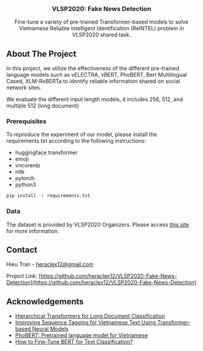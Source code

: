 
<!--
*** Thanks for checking out this README Template. If you have a suggestion that would
*** make this better, please fork the repo and create a pull request or simply open
*** an issue with the tag "enhancement".
*** Thanks again! Now go create something AMAZING! :D
-->





<!-- PROJECT SHIELDS -->
<!--
*** I'm using markdown "reference style" links for readability.
*** Reference links are enclosed in brackets [ ] instead of parentheses ( ).
*** See the bottom of this document for the declaration of the reference variables
*** for contributors-url, forks-url, etc. This is an optional, concise syntax you may use.
*** https://www.markdownguide.org/basic-syntax/#reference-style-links
-->
<!-- PROJECT LOGO -->
<br />
<p align="center">
  <a href="https://github.com/heraclex12/VLSP2020-Fake-News-Detection">
  </a>

  <h3 align="center">VLSP2020: Fake News Detection</h3>

  <p align="center">
    Fine-tune a variety of pre-trained Transformer-based models to solve Vietnamese Reliable Intelligent Identification (ReINTEL) problem in VLSP2020 shared task.
    <br />
  </p>
</p>



<!-- ABOUT THE PROJECT -->
## About The Project
In this project, we utilize the effectiveness of the different pre-trained language models such as vELECTRA, vBERT, PhoBERT, Bert Multilingual Cased, XLM-RoBERTa to identify reliable information shared on social network sites.

We evaluate the different input length models, it includes 256, 512, and multiple 512 (long document)

### Prerequisites

To reproduce the experiment of our model, please install the requirements.txt according to the following instructions:
* huggingface transformer
* emoji
* vncorenlp
* nltk
* pytorch
* python3
```sh
pip install -r requirements.txt
```

### Data

The dataset is provided by VLSP2020 Organizers. Please access [this site](https://vlsp.org.vn/vlsp2020/eval/reintel) for more information. 

<!-- CONTACT -->
## Contact

Hieu Tran - heraclex12@gmail.com

Project Link: [https://github.com/heraclex12/VLSP2020-Fake-News-Detection](https://github.com/heraclex12/VLSP2020-Fake-News-Detection)



<!-- ACKNOWLEDGEMENTS -->
## Acknowledgements
* [Hierarchical Transformers for Long Document Classification](https://arxiv.org/abs/1910.10781)
* [Improving Sequence Tagging for Vietnamese Text Using Transformer-based Neural Models](https://arxiv.org/abs/2006.15994)
* [PhoBERT: Pretrained language model for Vietnamese](https://github.com/VinAIResearch/PhoBERT)
* [How to Fine-Tune BERT for Text Classification?](https://arxiv.org/pdf/1905.05583.pdf)
